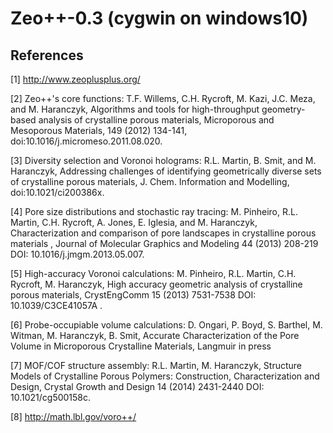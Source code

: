 # Zeo++-0.3 (cygwin on windows10)


## References


[1] http://www.zeoplusplus.org/


[2] Zeo++'s core functions: T.F. Willems, C.H. Rycroft, M. Kazi, J.C. Meza, and M. Haranczyk, Algorithms and tools for high-throughput geometry- based analysis of crystalline porous materials, Microporous and Mesoporous Materials, 149 (2012) 134-141, doi:10.1016/j.micromeso.2011.08.020.


[3] Diversity selection and Voronoi holograms: R.L. Martin, B. Smit, and M. Haranczyk, Addressing challenges of identifying geometrically diverse sets of crystalline porous materials, J. Chem. Information and Modelling, doi:10.1021/ci200386x.


[4] Pore size distributions and stochastic ray tracing: M. Pinheiro, R.L. Martin, C.H. Rycroft, A. Jones, E. Iglesia, and M. Haranczyk, Characterization and comparison of pore landscapes in crystalline porous materials , Journal of Molecular Graphics and Modeling 44 (2013) 208-219 DOI: 10.1016/j.jmgm.2013.05.007.


[5] High-accuracy Voronoi calculations: M. Pinheiro, R.L. Martin, C.H. Rycroft, M. Haranczyk, High accuracy geometric analysis of crystalline porous materials, CrystEngComm 15 (2013) 7531-7538 DOI: 10.1039/C3CE41057A .


[6] Probe-occupiable volume calculations: D. Ongari, P. Boyd, S. Barthel, M. Witman, M. Haranczyk, B. Smit, Accurate Characterization of the Pore Volume in Microporous Crystalline Materials, Langmuir in press


[7] MOF/COF structure assembly: R.L. Martin, M. Haranczyk, Structure Models of Crystalline Porous Polymers: Construction, Characterization and Design, Crystal Growth and Design 14 (2014) 2431-2440 DOI: 10.1021/cg500158c.


[8] http://math.lbl.gov/voro++/